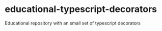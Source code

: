 # educational-typescript-decorators
Educational repository with an small set of typescript decorators
